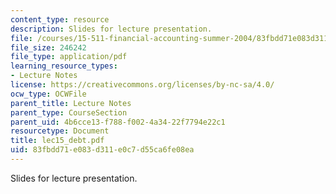 ```yaml
---
content_type: resource
description: Slides for lecture presentation.
file: /courses/15-511-financial-accounting-summer-2004/83fbdd71e083d311e0c7d55ca6fe08ea_lec15_debt.pdf
file_size: 246242
file_type: application/pdf
learning_resource_types:
- Lecture Notes
license: https://creativecommons.org/licenses/by-nc-sa/4.0/
ocw_type: OCWFile
parent_title: Lecture Notes
parent_type: CourseSection
parent_uid: 4b6cce13-f788-f002-4a34-22f7794e22c1
resourcetype: Document
title: lec15_debt.pdf
uid: 83fbdd71-e083-d311-e0c7-d55ca6fe08ea
---
```

Slides for lecture presentation.